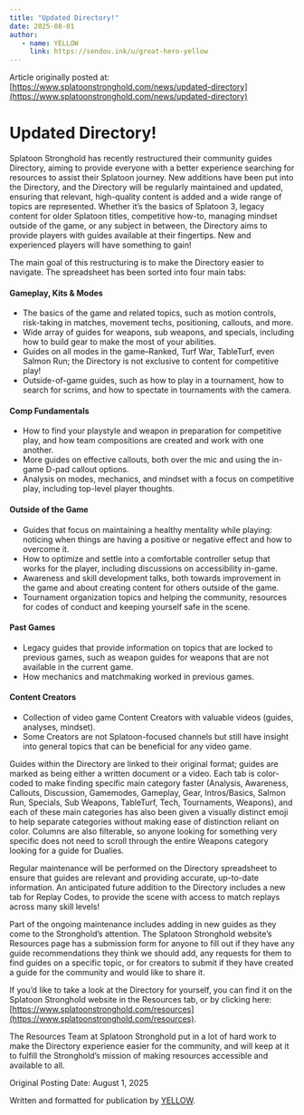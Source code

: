 ```yaml
---
title: "Updated Directory!"
date: 2025-08-01
author:
   - name: YELLOW
     link: https://sendou.ink/u/great-hero-yellow
---
```


Article originally posted at: [https://www.splatoonstronghold.com/news/updated-directory](https://www.splatoonstronghold.com/news/updated-directory) 

# **Updated Directory\!**

Splatoon Stronghold has recently restructured their community guides Directory, aiming to provide everyone with a better experience searching for resources to assist their Splatoon journey. New additions have been put into the Directory, and the Directory will be regularly maintained and updated, ensuring that relevant, high-quality content is added and a wide range of topics are represented. Whether it’s the basics of Splatoon 3, legacy content for older Splatoon titles, competitive how-to, managing mindset outside of the game, or any subject in between, the Directory aims to provide players with guides available at their fingertips. New and experienced players will have something to gain\! 

The main goal of this restructuring is to make the Directory easier to navigate. The spreadsheet has been sorted into four main tabs: 

#### **Gameplay, Kits & Modes**

- The basics of the game and related topics, such as motion controls, risk-taking in matches, movement techs, positioning, callouts, and more.   
- Wide array of guides for weapons, sub weapons, and specials, including how to build gear to make the most of your abilities.   
- Guides on all modes in the game–Ranked, Turf War, TableTurf, even Salmon Run; the Directory is not exclusive to content for competitive play\!  
- Outside-of-game guides, such as how to play in a tournament, how to search for scrims, and how to spectate in tournaments with the camera. 

#### **Comp Fundamentals**

- How to find your playstyle and weapon in preparation for competitive play, and how team compositions are created and work with one another.   
- More guides on effective callouts, both over the mic and using the in-game D-pad callout options.   
- Analysis on modes, mechanics, and mindset with a focus on competitive play, including top-level player thoughts. 

#### **Outside of the Game**

- Guides that focus on maintaining a healthy mentality while playing: noticing when things are having a positive or negative effect and how to overcome it.   
- How to optimize and settle into a comfortable controller setup that works for the player, including discussions on accessibility in-game.  
- Awareness and skill development talks, both towards improvement in the game and about creating content for others outside of the game.   
- Tournament organization topics and helping the community, resources for codes of conduct and keeping yourself safe in the scene. 

#### **Past Games**

- Legacy guides that provide information on topics that are locked to previous games, such as weapon guides for weapons that are not available in the current game\.   
- How mechanics and matchmaking worked in previous games\. 

#### **Content Creators**

- Collection of video game Content Creators with valuable videos (guides, analyses, mindset).   
- Some Creators are not Splatoon-focused channels but still have insight into general topics that can be beneficial for any video game. 

Guides within the Directory are linked to their original format; guides are marked as being either a written document or a video. Each tab is color-coded to make finding specific main category faster (Analysis, Awareness, Callouts, Discussion, Gamemodes, Gameplay, Gear, Intros/Basics, Salmon Run, Specials, Sub Weapons, TableTurf, Tech, Tournaments, Weapons), and each of these main categories has also been given a visually distinct emoji to help separate categories without making ease of distinction reliant on color. Columns are also filterable, so anyone looking for something very specific does not need to scroll through the entire Weapons category looking for a guide for Dualies. 

Regular maintenance will be performed on the Directory spreadsheet to ensure that guides are relevant and providing accurate, up-to-date information. An anticipated future addition to the Directory includes a new tab for Replay Codes, to provide the scene with access to match replays across many skill levels\! 

Part of the ongoing maintenance includes adding in new guides as they come to the Stronghold’s attention. The Splatoon Stronghold website’s Resources page has a submission form for anyone to fill out if they have any guide recommendations they think we should add, any requests for them to find guides on a specific topic, or for creators to submit if they have created a guide for the community and would like to share it. 

If you’d like to take a look at the Directory for yourself, you can find it on the Splatoon Stronghold website in the Resources tab, or by clicking here: [https://www.splatoonstronghold.com/resources](https://www.splatoonstronghold.com/resources). 

The Resources Team at Splatoon Stronghold put in a lot of hard work to make the Directory experience easier for the community, and will keep at it to fulfill the Stronghold’s mission of making resources accessible and available to all. 

Original Posting Date: August 1, 2025

Written and formatted for publication by [YELLOW](https://bsky.app/profile/great-hero-yellow.bsky.social). 

